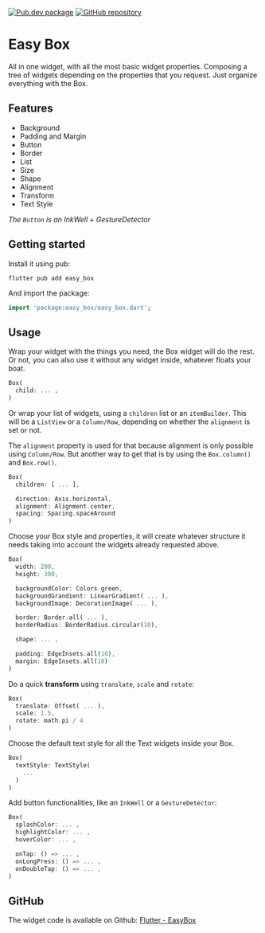 [![Pub.dev package](https://img.shields.io/badge/pub.dev-easy__box-blue)](https://pub.dev/packages/easy_box)
[![GitHub repository](https://img.shields.io/badge/GitHub-EasyBox--flutter-blue?logo=github)](https://github.com/DrafaKiller/EasyBox-flutter)

# Easy Box

All in one widget, with all the most basic widget properties. Composing a tree of widgets depending on the properties that you request. Just organize everything with the Box.

## Features

* Background
* Padding and Margin
* Button
* Border
* List
* Size
* Shape
* Alignment
* Transform
* Text Style

*The `Button` is an InkWell + GestureDetector*

## Getting started

Install it using pub:
```
flutter pub add easy_box
```

And import the package:
```dart
import 'package:easy_box/easy_box.dart';
```

## Usage

Wrap your widget with the things you need, the Box widget will do the rest.
Or not, you can also use it without any widget inside, whatever floats your boat.

```dart
Box(
  child: ... ,
)
```

Or wrap your list of widgets, using a `children` list or an `itemBuilder`. This will be a `ListView` or a `Column/Row`, depending on whether the `alignment` is set or not.

The `alignment` property is used for that because alignment is only possible using `Column/Row`. But another way to get that is by using the `Box.column()` and `Box.row()`.

```dart
Box(
  children: [ ... ],

  direction: Axis.horizontal,
  alignment: Alignment.center,
  spacing: Spacing.spaceAround
)
```

Choose your Box style and properties, it will create whatever structure it needs taking into account the widgets already requested above.

```dart
Box(
  width: 200,
  height: 300,

  backgroundColor: Colors.green,
  backgroundGrandient: LinearGradient( ... ),
  backgroundImage: DecorationImage( ... ),

  border: Border.all( ... ),
  borderRadius: BorderRadius.circular(10),

  shape: ... ,

  padding: EdgeInsets.all(10),
  margin: EdgeInsets.all(10)
)
```

Do a quick **transform** using `translate`, `scale` and `rotate`:

```dart
Box(
  translate: Offset( ... ),
  scale: 1.5,
  rotate: math.pi / 4
)
```

Choose the default text style for all the Text widgets inside your Box.

```dart
Box(
  textStyle: TextStyle(
    ...
  )
)
```

Add button functionalities, like an `InkWell` or a `GestureDetector`:

```dart
Box(
  splashColor: ... ,
  highlightColor: ... ,
  hoverColor: ... ,

  onTap: () => ... ,
  onLongPress: () => ... ,
  onDoubleTap: () => ... ,
)
```

## GitHub

The widget code is available on Github: [Flutter - EasyBox](https://github.com/DrafaKiller/EasyBox-flutter)
